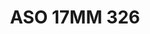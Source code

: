 ---
title: ASO 17MM 326
date: 
draft: false

# descripcion
description : Anillo de plata 925.

materials: Plata 1041

color: 

dimensions: 17mm diámetro

code: 05-23-1715

type: "Anillos"

categories: []

price: $5.120,00

price_eftvo: $4.350,00

# Images
# first image will be shown in the product page
images:
  # - image: "images/path_to_image"
  # La ubicacion de las imagenes es imagenes/Anillos/Anillos.Solo Plata/05-23-1715-aso-17mm-326
  - image: "./images/anillos/solo_plata/05-23-1715-aso-17mm-326.JPG"
---